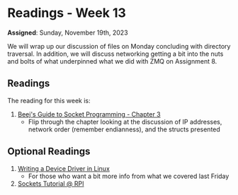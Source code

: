 # Readings - Week 13

**Assigned**: Sunday, November 19th, 2023

We will wrap up our discussion of files on Monday concluding with directory traversal.  In addition, we will discuss networking getting a bit into the nuts and bolts of what underpinned what we did with ZMQ on Assignment 8.  

## Readings

The reading for this week is:

1. [Beej's Guide to Socket Programming - Chapter 3](https://beej.us/guide/bgnet/html/split/ip-addresses-structs-and-data-munging.html#ip-addresses-structs-and-data-munging)
   * Flip through the chapter looking at the discussion of IP addresses, network order (remember endianness), and the structs presented

## Optional Readings

1. [Writing a Device Driver in Linux](https://www.apriorit.com/dev-blog/195-simple-driver-for-linux-os)
   * For those who want a bit more info from what we covered last Friday
2. [Sockets Tutorial @ RPI](https://www.cs.rpi.edu/~moorthy/Courses/os98/Pgms/socket.html)

